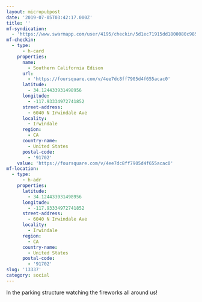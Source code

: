 ```yaml
---
layout: micropubpost
date: '2019-07-05T03:42:17.000Z'
title: ''
mf-syndication:
  - 'https://www.swarmapp.com/user/4195/checkin/5d1ec71915dd1800080c9858'
mf-checkin:
  - type:
      - h-card
    properties:
      name:
        - Southern California Edison
      url:
        - 'https://foursquare.com/v/4ee7dc8ff7905d4f655acac0'
      latitude:
        - 34.124433931498956
      longitude:
        - -117.93334972741852
      street-address:
        - 6040 N Irwindale Ave
      locality:
        - Irwindale
      region:
        - CA
      country-name:
        - United States
      postal-code:
        - '91702'
    value: 'https://foursquare.com/v/4ee7dc8ff7905d4f655acac0'
mf-location:
  - type:
      - h-adr
    properties:
      latitude:
        - 34.124433931498956
      longitude:
        - -117.93334972741852
      street-address:
        - 6040 N Irwindale Ave
      locality:
        - Irwindale
      region:
        - CA
      country-name:
        - United States
      postal-code:
        - '91702'
slug: '13337'
category: social
---
```

In the parking structure watching the fireworks all around us!
